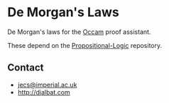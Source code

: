 # De Morgan's Laws

De Morgan's laws for the [Occam](http://djalbat.com/occam) proof assistant.

These depend on the [Propositional-Logic](https://github.com/jecs-imperial/Propositional-Logic) repository.

## Contact

* jecs@imperial.ac.uk
* http://djalbat.com

